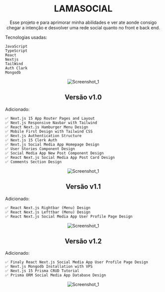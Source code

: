 <div align="center">
  
# LAMASOCIAL
Esse projeto e para aprimorar minha abilidades e ver ate aonde consigo chegar a intenção e desvolver uma rede social quanto no front e back end.

</div>

Tecnologias usadas:

```
JavaScript
TypeScript
React
Nextjs
TailWind
Auth Clark
Mongodb
```

<div align="center">
  
![Screenshot_1](https://github.com/juanfsouza/LmSocial/assets/88254614/a75ad4af-581c-4544-81f7-3a5a59d62a7c)

## Versão v1.0

</div>
Adicionado:

```
✅ Next.js 15 App Router Pages and Layout
✅ Next.js Responsive Navbar with Tailwind
✅ React Next.js Hamburger Menu Design
✅ Mobile First Design with Tailwind CSS
✅ Next.js Authentication Structure
✅ Next.js 15 Clerk Auth
✅ Next.js Social Media App Homepage Design
✅ User Stories Component Design
✅ Social Media App New Post Component Design
✅ React Next.js Social Media App Post Card Design
✅ Comments Section Design
```

<div align="center">

![Screenshot_1](https://github.com/juanfsouza/LmSocial/assets/88254614/b742e5c3-ae5a-48fa-8d8c-d92903bcab5e)

</div>
<div align="center">
  
## Versão v1.1

</div>

Adicionado:

```
✅ React Next.js Rightbar (Menu) Design
✅ React Next.js Lefttbar (Menu) Design
✅ React Next.js Social Media App User Profile Page Design
```
<div align="center">
  
![Screenshot_1](https://github.com/juanfsouza/LmSocial/assets/88254614/50b268d8-c424-4510-b29e-2191efa53e8a)

</div>

<div align="center">
  
## Versão v1.2
  
</div>

Adicionado:

```
✅ Finaly React Next.js Social Media App User Profile Page Design
✅ Next.js Mongodb Installation with VPS
✅ Next.js 15 Prisma CRUD Tutorial
✅ Prisma ORM Social Media App Database Design
```

<div align="center">
  
![Screenshot_1](https://github.com/juanfsouza/LmSocial/assets/88254614/ddd67ecd-1247-4680-8ba5-65b6def25875)

</div>

